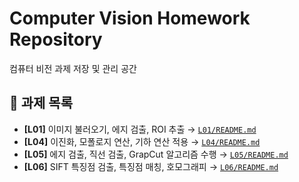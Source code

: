 # Computer Vision Homework Repository
컴퓨터 비전 과제 저장 및 관리 공간


## 📂 과제 목록
- **[L01]** 이미지 불러오기, 에지 검출, ROI 추출 → [`L01/README.md`](L01/README.md)
- **[L04]** 이진화, 모폴로지 연산, 기하 연산 적용 → [`L04/README.md`](L04/README.md)
- **[L05]** 에지 검출, 직선 검출, GrapCut 알고리즘 수행 → [`L05/README.md`](L05/README.md)
- **[L06]** SIFT 특징점 검출, 특징점 매칭, 호모그래피 → [`L06/README.md`](L05/README.md)
